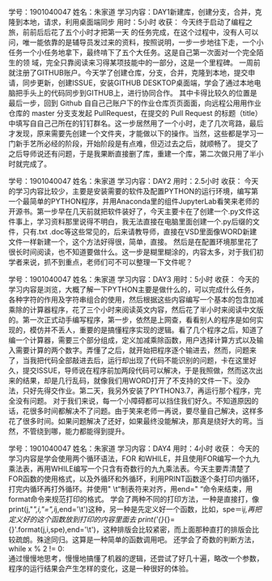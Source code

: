 学号：1901040047
姓名：朱家道
学习内容：DAY1新建库，创建分支，合并，克隆到本地，请求，利用桌面端同步
用时：5小时
收获：
今天终于启动了编程之旅，前前后后花了五个小时才把第一天 的任务完成，在这个过程中，没有人可以问，唯一能依靠的是辅导员发过来的资料，按照说明，一步一步地往下走，一个小任务一个小任务地拿下，最终啃下了五个大任务。这是自己第一次面对一个完全陌生的领 域，完全只靠阅读来习得某项技能中的一部分，这是一个里程碑。
一周前就注册了GITHUB账户。今天学了创建仓库，分支，合并，克隆到本地，提交申请，同步更新，创建ISSUE，安装GITHUB DESKTOP桌面端，学会了通过本地电脑把手头上的代码同步到GITHUB上，进行协同合作。
      其中卡得比较久的位置是最后一步，回到 Github ⾃自⼰己账户下的作业仓库⻚页⾯面，向远程公⽤用作业仓库的 master 分⽀支发起 PullRequest，在提交的 Pull Request 的标题（title）中填写⾃自⼰己所在的钉钉群名。这一步居然用了一个小时，走了几次弯路，最后才发现，原来需要先创建一个文件夹，才能做以下的操作。当然，这些都是学习一门新手艺所必经的阶段，开始阶段是有点难，但迈过去之后，就顺畅了。
提交了之后导师说还有问题，于是我果断直接删了库，重建一个库，第二次做只用了半小时就完成了。




学号：1901040047
姓名：朱家道
学习内容：DAY2
用时：2.5小时
收获：
今天的学习内容比较少，主要是安装需要的软件及配置PYTHON的运行环境，编写第一个最简单的PYTHON程序，并用Anaconda里的组件JupyterLab看笑来老师的开源书。第一步早在几天前就把软件装好了，今天主要卡在了创建一个.py文件这件事上，学习资料那里说得不明白，我无法直接在电脑里面创建一个.py后缀的文件，只有.txt .doc等这些常见的，后来请教导师，直接在VSD里面像WORD新建文件一样新建一个，这个方法好得很，简单，直接。
然后是在配置环境那里花了很长时间阅读，也不知道要做什么。这一步是糊里糊涂的，内容太多，对于我们初学者来说，抓不到重点，老师们可不可以整理一下文件呢？



学号：1901040047
姓名：朱家道
学习内容：DAY3
用时：5小时
收获：
今天的学习内容是浏览，大概了解一下PYTHON主要是做什么的，可以完成什么任务，各种字符的作用及字符串组合的使用，然后根据这些内容编写一个基本的包含加减乘除的计算器程序，花了三个小时来阅读英文内容，然后花了半小时来阅读中文版的。第一次正式动手编写程序，第一步，依然是上网查，看看别人的程序是如何实现的，模仿并不丢人，重要的是搞懂程序实现的逻辑。看了几个程序之后，知道了编一个计算器，需要三个部分组成，定义加减乘除函数，用户选择计算方式以及输入需要计算的两个数字。弄懂了之后，就开始把程序逐个输进去，然而，问题来了，当我把代码全部敲进去后，运行却出现了代码不能识别的问题，卡在这里好久，提交ISSUE，导师说在程序前加两段代码可以解决，于是我照做，然而这次出来的结果，却是几行乱码，就像我们用WORD打开了不支持的文件一下。没办法，只好先得交作业。第二天，我另外安装了PYTHON3.7，再运行那个程序，完全没有问题。
对于我们来说，每一个小障碍都可以挡住我们好久。不知道原因的话，花很多时间都解决不了问题。由于笑来老师一再说，要尽量自己解决，这样多花了很多时间。如果问题解决了还好，如果最终没能解决，那真是绕好大的弯。当然，不管绕到哪，能力都能得到提升。


学号：1901040047
姓名：朱家道
学习内容：DAY4
用时：4小时
收获：
今天的学习内容是学会使用两个循环语法，FOR 和WHILE，并且使用FOR编写一个九九乘法表，再用WHILE编写一个只含有奇数行的九九乘法表。今天主要弄清楚了FOR函数的使用格式，以及外循环和外循环，利用PRINT函数逐个条打印内循环，打完内循环再打外循环。并使用" \t“制表符来对齐，用end=" “命令来结束，用format命令来规范打印的格式。
学会了两种不同的打印方法，一种是直接打，像print(j,"*",i,"=",i*j,end='\t')这种，另一种是先定义好一个函数，比如，spe＝i*j,再把定义好的这个函数放到打印的内容里面去
 print('{}*{}={}'.format(j,i,spe),end='\t')，这种排版会比较紧密，而上面那种直打的排版会比较疏朗。殊途同归。这算是一种简单的函数调用吧。
还学会了奇数的判断方法， while x % 2 != 0:    
通过慢慢地思考，慢慢地搞懂了机器的逻辑，还尝试了好几十遍，略改一个参数，程序的运行结果会产生怎样的变化，这是一种很好的体验。
